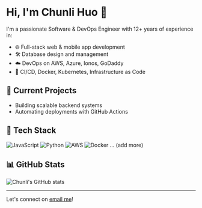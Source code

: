 # Hi, I'm Chunli Huo 👋

I'm a passionate Software & DevOps Engineer with 12+ years of experience in:
- 🌐 Full-stack web & mobile app development
- 🛠️ Database design and management
- ☁️ DevOps on AWS, Azure, Ionos, GoDaddy
- 🚀 CI/CD, Docker, Kubernetes, Infrastructure as Code

## 🚧 Current Projects
- Building scalable backend systems
- Automating deployments with GitHub Actions

## 🧰 Tech Stack
![JavaScript](https://img.shields.io/badge/-JavaScript-333?logo=javascript)
![Python](https://img.shields.io/badge/-Python-333?logo=python)
![AWS](https://img.shields.io/badge/-AWS-333?logo=amazon-aws)
![Docker](https://img.shields.io/badge/-Docker-333?logo=docker)
... (add more)

## 📊 GitHub Stats
![Chunli's GitHub stats](https://github-readme-stats.vercel.app/api?username=chunlihuo&show_icons=true&theme=dark)

---

Let's connect on [email me](mailto:dongxu8869@gmail.com)!
